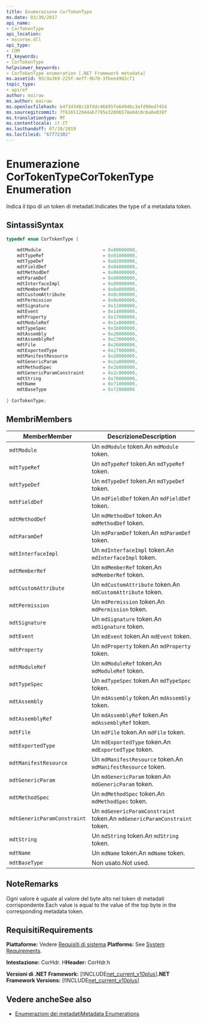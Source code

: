 ```yaml
---
title: Enumerazione CorTokenType
ms.date: 03/30/2017
api_name:
- CorTokenType
api_location:
- mscoree.dll
api_type:
- COM
f1_keywords:
- CorTokenType
helpviewer_keywords:
- CorTokenType enumeration [.NET Framework metadata]
ms.assetid: 93c9a369-225f-4eff-9b78-3fbee4902cf1
topic_type:
- apiref
author: mairaw
ms.author: mairaw
ms.openlocfilehash: b4f34340c18fddc46695fe64946c3afd90ed7454
ms.sourcegitcommit: 7f616512044ab7795e32806578e8dc0c6a0e038f
ms.translationtype: MT
ms.contentlocale: it-IT
ms.lasthandoff: 07/10/2019
ms.locfileid: "67772302"
---
```

# <a name="cortokentype-enumeration"></a><span data-ttu-id="a6316-102">Enumerazione CorTokenType</span><span class="sxs-lookup"><span data-stu-id="a6316-102">CorTokenType Enumeration</span></span>
<span data-ttu-id="a6316-103">Indica il tipo di un token di metadati.</span><span class="sxs-lookup"><span data-stu-id="a6316-103">Indicates the type of a metadata token.</span></span>  
  
## <a name="syntax"></a><span data-ttu-id="a6316-104">Sintassi</span><span class="sxs-lookup"><span data-stu-id="a6316-104">Syntax</span></span>  
  
```cpp  
typedef enum CorTokenType {  
  
    mdtModule                       = 0x00000000,  
    mdtTypeRef                      = 0x01000000,  
    mdtTypeDef                      = 0x02000000,  
    mdtFieldDef                     = 0x04000000,  
    mdtMethodDef                    = 0x06000000,  
    mdtParamDef                     = 0x08000000,  
    mdtInterfaceImpl                = 0x09000000,  
    mdtMemberRef                    = 0x0a000000,  
    mdtCustomAttribute              = 0x0c000000,  
    mdtPermission                   = 0x0e000000,  
    mdtSignature                    = 0x11000000,  
    mdtEvent                        = 0x14000000,  
    mdtProperty                     = 0x17000000,  
    mdtModuleRef                    = 0x1a000000,  
    mdtTypeSpec                     = 0x1b000000,  
    mdtAssembly                     = 0x20000000,  
    mdtAssemblyRef                  = 0x23000000,  
    mdtFile                         = 0x26000000,  
    mdtExportedType                 = 0x27000000,  
    mdtManifestResource             = 0x28000000,  
    mdtGenericParam                 = 0x2a000000,  
    mdtMethodSpec                   = 0x2b000000,  
    mdtGenericParamConstraint       = 0x2c000000,  
    mdtString                       = 0x70000000,  
    mdtName                         = 0x71000000,  
    mdtBaseType                     = 0x72000000  
  
} CorTokenType;  
```  
  
## <a name="members"></a><span data-ttu-id="a6316-105">Membri</span><span class="sxs-lookup"><span data-stu-id="a6316-105">Members</span></span>  
  
|<span data-ttu-id="a6316-106">Member</span><span class="sxs-lookup"><span data-stu-id="a6316-106">Member</span></span>|<span data-ttu-id="a6316-107">Descrizione</span><span class="sxs-lookup"><span data-stu-id="a6316-107">Description</span></span>|  
|------------|-----------------|  
|`mdtModule`|<span data-ttu-id="a6316-108">Un `mdModule` token.</span><span class="sxs-lookup"><span data-stu-id="a6316-108">An `mdModule` token.</span></span>|  
|`mdtTypeRef`|<span data-ttu-id="a6316-109">Un `mdTypeRef` token.</span><span class="sxs-lookup"><span data-stu-id="a6316-109">An `mdTypeRef` token.</span></span>|  
|`mdtTypeDef`|<span data-ttu-id="a6316-110">Un `mdTypeDef` token.</span><span class="sxs-lookup"><span data-stu-id="a6316-110">An `mdTypeDef` token.</span></span>|  
|`mdtFieldDef`|<span data-ttu-id="a6316-111">Un `mdFieldDef` token.</span><span class="sxs-lookup"><span data-stu-id="a6316-111">An `mdFieldDef` token.</span></span>|  
|`mdtMethodDef`|<span data-ttu-id="a6316-112">Un `mdMethodDef` token.</span><span class="sxs-lookup"><span data-stu-id="a6316-112">An `mdMethodDef` token.</span></span>|  
|`mdtParamDef`|<span data-ttu-id="a6316-113">Un `mdParamDef` token.</span><span class="sxs-lookup"><span data-stu-id="a6316-113">An `mdParamDef` token.</span></span>|  
|`mdtInterfaceImpl`|<span data-ttu-id="a6316-114">Un `mdInterfaceImpl` token.</span><span class="sxs-lookup"><span data-stu-id="a6316-114">An `mdInterfaceImpl` token.</span></span>|  
|`mdtMemberRef`|<span data-ttu-id="a6316-115">Un `mdMemberRef` token.</span><span class="sxs-lookup"><span data-stu-id="a6316-115">An `mdMemberRef` token.</span></span>|  
|`mdtCustomAttribute`|<span data-ttu-id="a6316-116">Un `mdCustomAttribute` token.</span><span class="sxs-lookup"><span data-stu-id="a6316-116">An `mdCustomAttribute` token.</span></span>|  
|`mdtPermission`|<span data-ttu-id="a6316-117">Un `mdPermission` token.</span><span class="sxs-lookup"><span data-stu-id="a6316-117">An `mdPermission` token.</span></span>|  
|`mdtSignature`|<span data-ttu-id="a6316-118">Un `mdSignature` token.</span><span class="sxs-lookup"><span data-stu-id="a6316-118">An `mdSignature` token.</span></span>|  
|`mdtEvent`|<span data-ttu-id="a6316-119">Un `mdEvent` token.</span><span class="sxs-lookup"><span data-stu-id="a6316-119">An `mdEvent` token.</span></span>|  
|`mdtProperty`|<span data-ttu-id="a6316-120">Un `mdProperty` token.</span><span class="sxs-lookup"><span data-stu-id="a6316-120">An `mdProperty` token.</span></span>|  
|`mdtModuleRef`|<span data-ttu-id="a6316-121">Un `mdModuleRef` token.</span><span class="sxs-lookup"><span data-stu-id="a6316-121">An `mdModuleRef` token.</span></span>|  
|`mdtTypeSpec`|<span data-ttu-id="a6316-122">Un `mdTypeSpec` token.</span><span class="sxs-lookup"><span data-stu-id="a6316-122">An `mdTypeSpec` token.</span></span>|  
|`mdtAssembly`|<span data-ttu-id="a6316-123">Un `mdAssembly` token.</span><span class="sxs-lookup"><span data-stu-id="a6316-123">An `mdAssembly` token.</span></span>|  
|`mdtAssemblyRef`|<span data-ttu-id="a6316-124">Un `mdAssemblyRef` token.</span><span class="sxs-lookup"><span data-stu-id="a6316-124">An `mdAssemblyRef` token.</span></span>|  
|`mdtFile`|<span data-ttu-id="a6316-125">Un `mdFile` token.</span><span class="sxs-lookup"><span data-stu-id="a6316-125">An `mdFile` token.</span></span>|  
|`mdtExportedType`|<span data-ttu-id="a6316-126">Un `mdExportedType` token.</span><span class="sxs-lookup"><span data-stu-id="a6316-126">An `mdExportedType` token.</span></span>|  
|`mdtManifestResource`|<span data-ttu-id="a6316-127">Un `mdManifestResource` token.</span><span class="sxs-lookup"><span data-stu-id="a6316-127">An `mdManifestResource` token.</span></span>|  
|`mdtGenericParam`|<span data-ttu-id="a6316-128">Un `mdGenericParam` token.</span><span class="sxs-lookup"><span data-stu-id="a6316-128">An `mdGenericParam` token.</span></span>|  
|`mdtMethodSpec`|<span data-ttu-id="a6316-129">Un `mdMethodSpec` token.</span><span class="sxs-lookup"><span data-stu-id="a6316-129">An `mdMethodSpec` token.</span></span>|  
|`mdtGenericParamConstraint`|<span data-ttu-id="a6316-130">Un `mdGenericParamConstraint` token.</span><span class="sxs-lookup"><span data-stu-id="a6316-130">An `mdGenericParamConstraint` token.</span></span>|  
|`mdtString`|<span data-ttu-id="a6316-131">Un `mdString` token.</span><span class="sxs-lookup"><span data-stu-id="a6316-131">An `mdString` token.</span></span>|  
|`mdtName`|<span data-ttu-id="a6316-132">Un `mdName` token.</span><span class="sxs-lookup"><span data-stu-id="a6316-132">An `mdName` token.</span></span>|  
|`mdtBaseType`|<span data-ttu-id="a6316-133">Non usato.</span><span class="sxs-lookup"><span data-stu-id="a6316-133">Not used.</span></span>|  
  
## <a name="remarks"></a><span data-ttu-id="a6316-134">Note</span><span class="sxs-lookup"><span data-stu-id="a6316-134">Remarks</span></span>  
 <span data-ttu-id="a6316-135">Ogni valore è uguale al valore del byte alto nel token di metadati corrispondente.</span><span class="sxs-lookup"><span data-stu-id="a6316-135">Each value is equal to the value of the top byte in the corresponding metadata token.</span></span>  
  
## <a name="requirements"></a><span data-ttu-id="a6316-136">Requisiti</span><span class="sxs-lookup"><span data-stu-id="a6316-136">Requirements</span></span>  
 <span data-ttu-id="a6316-137">**Piattaforme:** Vedere [Requisiti di sistema](../../../../docs/framework/get-started/system-requirements.md).</span><span class="sxs-lookup"><span data-stu-id="a6316-137">**Platforms:** See [System Requirements](../../../../docs/framework/get-started/system-requirements.md).</span></span>  
  
 <span data-ttu-id="a6316-138">**Intestazione:** CorHdr. H</span><span class="sxs-lookup"><span data-stu-id="a6316-138">**Header:** CorHdr.h</span></span>  
  
 <span data-ttu-id="a6316-139">**Versioni di .NET Framework:** [!INCLUDE[net_current_v10plus](../../../../includes/net-current-v10plus-md.md)]</span><span class="sxs-lookup"><span data-stu-id="a6316-139">**.NET Framework Versions:** [!INCLUDE[net_current_v10plus](../../../../includes/net-current-v10plus-md.md)]</span></span>  
  
## <a name="see-also"></a><span data-ttu-id="a6316-140">Vedere anche</span><span class="sxs-lookup"><span data-stu-id="a6316-140">See also</span></span>

- [<span data-ttu-id="a6316-141">Enumerazioni dei metadati</span><span class="sxs-lookup"><span data-stu-id="a6316-141">Metadata Enumerations</span></span>](../../../../docs/framework/unmanaged-api/metadata/metadata-enumerations.md)
